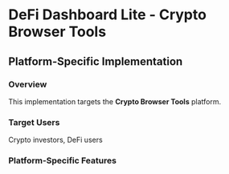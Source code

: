 # DeFi Dashboard Lite - Crypto Browser Tools

## Platform-Specific Implementation

### Overview
This implementation targets the **Crypto Browser Tools** platform.

### Target Users
Crypto investors, DeFi users

### Platform-Specific Features
